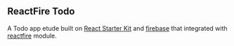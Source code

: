 ## ReactFire Todo

A Todo app etude built on [React Starter Kit][rsk] and [firebase][firebase] that
integrated with [reactfire][reactfire] module.

[rsk]: https://www.reactstarterkit.com/
[firebase]: https://firebase.google.com
[reactfire]: https://npmjs.com/package/reactfire